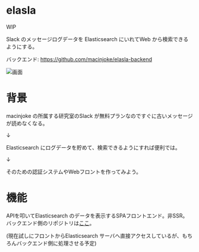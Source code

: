 # elasla

WIP

Slack のメッセージログデータを Elasticsearch にいれてWeb から検索できるようにする。

バックエンド: https://github.com/macinjoke/elasla-backend

![画面](https://i.gyazo.com/3c5bef299c138cdac9f48b05be5054f5.png)

# 背景
macinjoke の所属する研究室のSlack が無料プランなのですぐに古いメッセージが読めなくなる。

↓

Elasticsearch にログデータを貯めて、検索できるようにすれば便利では。

↓

そのための認証システムやWebフロントを作ってみよう。

# 機能
APIを叩いてElasticsearch のデータを表示するSPAフロントエンド。非SSR。
バックエンド側のリポジトリは[ここ](https://github.com/macinjoke/elasla-backend)。

(現在試しにフロントからElasticsearch サーバへ直接アクセスしているが、もちろんバックエンド側に処理させる予定)
